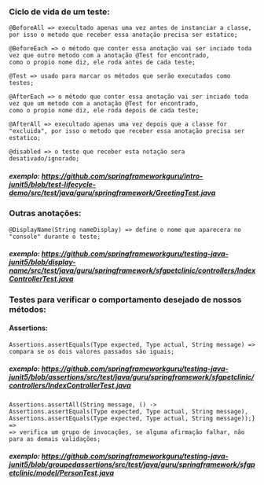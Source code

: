 ### Ciclo de vida de um teste:
	@BeforeAll => execultado apenas uma vez antes de instanciar a classe, por isso o metodo que receber essa anotação precisa ser estatico;

	@BeforeEach => o método que conter essa anotação vai ser inciado toda vez que outro metodo com a anotação @Test for encontrado, 
	como o propio nome diz, ele roda antes de cada teste;

	@Test => usado para marcar os métodos que serão executados como testes;

	@AfterEach => o método que conter essa anotação vai ser inciado toda vez que um metodo com a anotação @Test for encontrado, 
	como o propio nome diz, ele roda depois de cada teste;

	@AfterAll => execultado apenas uma vez depois que a classe for "excluida", por isso o metodo que receber essa anotação precisa ser estatico;

	@disabled => o teste que receber esta notação sera desativado/ignorado;

##### 	exemplo: https://github.com/springframeworkguru/intro-junit5/blob/test-lifecycle-demo/src/test/java/guru/springframework/GreetingTest.java

### Outras anotações:
	@DisplayName(String nameDisplay) => define o nome que aparecera no "console" durante o teste;
##### 	exemplo: https://github.com/springframeworkguru/testing-java-junit5/blob/display-name/src/test/java/guru/springframework/sfgpetclinic/controllers/IndexControllerTest.java

### Testes para verificar o comportamento desejado de nossos métodos:
#### Assertions:
	Assertions.assertEquals(Type expected, Type actual, String message) => compara se os dois valores passados são iguais;
##### 	exemplo: https://github.com/springframeworkguru/testing-java-junit5/blob/assertions/src/test/java/guru/springframework/sfgpetclinic/controllers/IndexControllerTest.java
	
	Assertions.assertAll(String message, () -> Assertions.assertEquals(Type expected, Type actual, String message), Assertions.assertEquals(Type expected, Type actual, String message));} =>
	=> verifica um grupo de invocações, se alguma afirmação falhar, não para as demais validações;
##### 	exemplo: https://github.com/springframeworkguru/testing-java-junit5/blob/groupedassertions/src/test/java/guru/springframework/sfgpetclinic/model/PersonTest.java
	
	